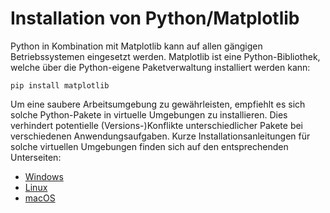 # Installation von Python/Matplotlib

Python in Kombination mit Matplotlib kann auf allen gängigen Betriebssystemen eingesetzt werden.
Matplotlib ist eine Python-Bibliothek, welche über die Python-eigene Paketverwaltung installiert werden kann:
```shell
pip install matplotlib
```

Um eine saubere Arbeitsumgebung zu gewährleisten, empfiehlt es sich solche Python-Pakete in virtuelle Umgebungen zu installieren.
Dies verhindert potentielle (Versions-)Konflikte unterschiedlicher Pakete bei verschiedenen Anwendungsaufgaben.
Kurze Installationsanleitungen für solche virtuellen Umgebungen finden sich auf den entsprechenden Unterseiten:

- [Windows](./04_03_01_01_Python_Matplotlib_Installation_Windows.md)
- [Linux](./04_03_01_02_Python_Matplotlib_Installation_Linux.md)
- [macOS](./04_03_01_03_Python_Matplotlib_Installation_macOS.md)
